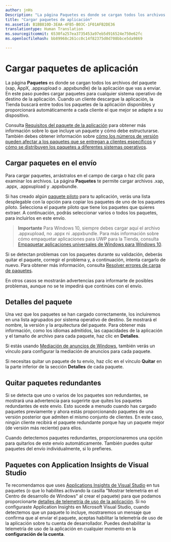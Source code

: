 ```yaml
---
author: jnHs
Description: "La página Paquetes es donde se cargan todos los archivos del paquete (xap, AppX, .appxupload o .appxbundle) de la aplicación que vas a enviar. En este paso puedes cargar paquetes para cualquier sistema operativo de destino de la aplicación."
title: "Cargar paquetes de aplicación"
ms.assetid: B1BB810D-3EAA-4FB5-B03C-1F01AFB2DE36
translationtype: Human Translation
ms.sourcegitcommit: 6530fa257ea3735453a97eb5d916524e750e62fc
ms.openlocfilehash: bb89968c261cc0c14f82375d0d708bbce5da9869

---
```


# Cargar paquetes de aplicación


La página **Paquetes** es donde se cargan todos los archivos del paquete (xap, AppX, .appxupload o .appxbundle) de la aplicación que vas a enviar. En este paso puedes cargar paquetes para cualquier sistema operativo de destino de la aplicación. Cuando un cliente descargue la aplicación, la Tienda buscará entre todos los paquetes de la aplicación disponibles y proporcionará automáticamente a cada cliente el que mejor se adapte a su dispositivo.

Consulta [Requisitos del paquete de la aplicación](app-package-requirements.md) para obtener más información sobre lo que incluye un paquete y cómo debe estructurarse. También debes obtener información sobre [cómo los números de versión pueden afectar a los paquetes que se entregan a clientes específicos](package-version-numbering.md) y [cómo se distribuyen los paquetes a diferentes sistemas operativos](guidance-for-app-package-management.md).

## Cargar paquetes en el envío


Para cargar paquetes, arrástralos en el campo de carga o haz clic para examinar los archivos. La página **Paquetes** te permite cargar archivos .xap, .appx, .appxupload y .appxbundle.

Si has creado algún [paquete piloto](package-flights.md) para tu aplicación, verás una lista desplegable con la opción para copiar los paquetes de uno de los paquetes piloto. Selecciona el paquete piloto que tiene los paquetes que quieres extraer. A continuación, podrás seleccionar varios o todos los paquetes, para incluirlos en este envío.

> **Importante** Para Windows 10, siempre debes cargar aquí el archivo .appxupload, no .appx ni .appxbundle. Para más información sobre cómo empaquetar aplicaciones para UWP para la Tienda, consulta [Empaquetar aplicaciones universales de Windows para Windows 10](../packaging/packaging-uwp-apps.md).

Si se detectan problemas con los paquetes durante su validación, deberás quitar el paquete, corregir el problema y, a continuación, intenta cargarlo de nuevo. Para obtener más información, consulta [Resolver errores de carga de paquetes](resolve-package-upload-errors.md).

En otros casos se mostrarán advertencias para informarte de posibles problemas, aunque no se te impedirá que continúes con el envío.

## Detalles del paquete


Una vez que los paquetes se han cargado correctamente, los incluiremos en una lista agrupados por sistema operativo de destino. Se mostrará el nombre, la versión y la arquitectura del paquete. Para obtener más información, como los idiomas admitidos, las capacidades de la aplicación y el tamaño de archivo para cada paquete, haz clic en **Detalles**.

Si estás usando [Mediación de anuncios de Windows](../monetize/use-ad-mediation-to-maximize-revenue.md), también verás un vínculo para configurar la mediación de anuncios para cada paquete.

Si necesitas quitar un paquete de tu envío, haz clic en el vínculo **Quitar** en la parte inferior de la sección **Detalles** de cada paquete.

## Quitar paquetes redundantes


Si se detecta que uno o varios de los paquetes son redundantes, se mostrará una advertencia para sugerirte que quites los paquetes redundantes de este envío. Esto sucede a menudo cuando has cargado paquetes previamente y ahora estás proporcionando paquetes de una versión posterior que admiten el mismo conjunto de clientes. En este caso, ningún cliente recibirá el paquete redundante porque hay un paquete mejor (de versión más reciente) para ellos.

Cuando detectemos paquetes redundantes, proporcionaremos una opción para quitarlos de este envío automáticamente. También puedes quitar paquetes del envío individualmente, si lo prefieres.

## Paquetes con Application Insights de Visual Studio


Te recomendamos que uses [Applications Insights de Visual Studio](http://go.microsoft.com/fwlink/?LinkId=615086) en tus paquetes (o que lo habilites activando la casilla "Mostrar telemetría en el Centro de desarrollo de Windows" al crear el paquete) para que podamos proporcionarte [detalles de telemetría de uso de la aplicación](usage-report.md). Si no configuraste Application Insights en Microsoft Visual Studio, cuando detectemos que un paquete lo incluye, mostraremos un mensaje que confirma que al enviar el paquete, aceptas habilitar la telemetría de uso de la aplicación sobre tu cuenta de desarrollador. Puedes deshabilitar la telemetría de uso de la aplicación en cualquier momento en la **configuración de la cuenta**.

 

 







<!--HONumber=Jun16_HO4-->


